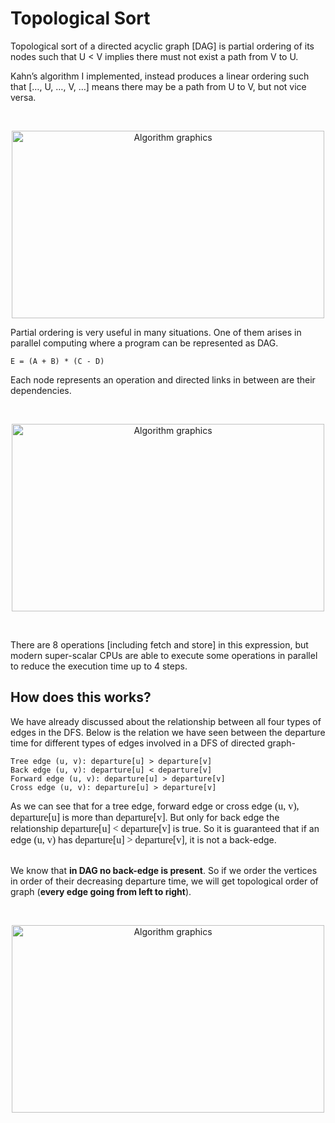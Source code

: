 # Topological Sort

Topological sort of a directed acyclic graph [DAG] is partial ordering of its nodes such that U < V implies there must not exist a path from V to U.


Kahn’s algorithm I implemented, instead produces a linear ordering such that […, U, …, V, …] means there may be a path from U to V, but not vice versa.

<br>

<p align='center'>
  <img  src="https://miro.medium.com/max/750/1*eBCiN-5s9NKB55Rj3qJweA.png" alt="Algorithm graphics" width="500" height="300">
</p>

Partial ordering is very useful in many situations. One of them arises in parallel computing where a program can be represented as DAG.

```
E = (A + B) * (C - D)
```
Each node represents an operation and directed links in between are their dependencies.

<br>

<p align='center'>
  <img  src="https://miro.medium.com/max/713/1*Ls1TE93OCACX0pjbuV4FdQ.png" alt="Algorithm graphics" width="500" height="300">
</p>

<br>

There are 8 operations [including fetch and store] in this expression, but modern super-scalar CPUs are able to execute some operations in parallel to reduce the execution time up to 4 steps.

## How does this works?

We have already discussed about the relationship between all four types of edges in the DFS. Below is the relation we have seen between the departure time for different types of edges involved in a DFS of directed graph-

```
Tree edge (u, v): departure[u] > departure[v]
Back edge (u, v): departure[u] < departure[v]
Forward edge (u, v): departure[u] > departure[v]
Cross edge (u, v): departure[u] > departure[v]
```

As we can see that for a tree edge, forward edge or cross edge <font face="consolas" size="3">(u, v), departure[u]</font> is more than <font face="consolas" size="3">departure[v]</font>. But only for back edge the relationship <font face="consolas" size="3">departure[u] &lt; departure[v]</font> is true. So it is guaranteed that if an edge <font face="consolas" size="3">(u, v)</font> has <font face="consolas" size="3">departure[u] &gt; departure[v]</font>, it is not a back-edge.</p>
<p> <br>
We know that <strong>in DAG no back-edge is present</strong>. So if we order the vertices in order of their decreasing departure time, we will get topological order of graph (<strong>every edge going from left to right</strong>).</p>

<br>

<p align='center'>
  <img  src="https://www.techiedelight.com/wp-content/uploads/2016/11/Edges-Showing-Depature-Time.png" alt="Algorithm graphics" width="500" height="300">
</p>